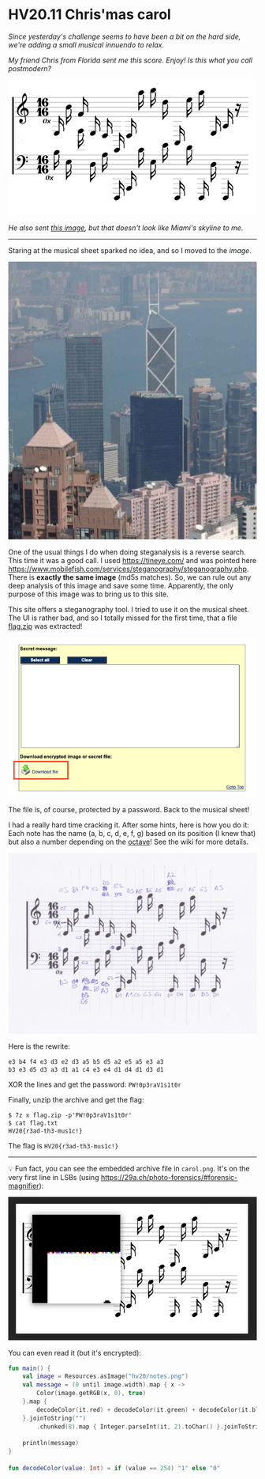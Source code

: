 # HV20.11 Chris'mas carol

_Since yesterday's challenge seems to have been a bit on the hard side, we're adding a small musical innuendo to relax._

_My friend Chris from Florida sent me this score. Enjoy! Is this what you call postmodern?_

![](carol.png)

_He also sent [this image](miami.png), but that doesn't look like Miami's skyline to me._

---

Staring at the musical sheet sparked no idea, and so I moved to the _image_.

![](miami.png)

One of the usual things I do when doing steganalysis is a reverse search. This time it was a good call.
I used https://tineye.com/ and was pointed here https://www.mobilefish.com/services/steganography/steganography.php.
There is **exactly the same image** (md5s matches). So, we can rule out any deep analysis of this image
and save some time. Apparently, the only purpose of this image was to bring us to this site. 

This site offers a steganography tool. I tried to use it on the musical sheet. The UI is rather bad, and so
I totally missed for the first time, that a file [flag.zip](flag.zip) was extracted!

![](mobilefish.png)

The file is, of course, protected by a password. Back to the musical sheet!

I had a really hard time cracking it. After some hints, here is how you do it:
Each note has the name (a, b, c, d, e, f, g) based on its position (I knew that) but also a number
depending on the [octave](https://en.wikipedia.org/wiki/Octave)! See the wiki for more details.

![](carol-solved.jpeg)

Here is the rewrite:
```
e3 b4 f4 e3 d3 e2 d3 a5 b5 d5 a2 e5 a5 e3 a3
b3 e3 d5 d3 a3 d1 a1 c4 e3 e4 d1 d4 d1 d3 d1
```

XOR the lines and get the password: `PW!0p3raV1s1t0r`

Finally, unzip the archive and get the flag:
```
$ 7z x flag.zip -p'PW!0p3raV1s1t0r'
$ cat flag.txt 
HV20{r3ad-th3-mus1c!}
```

The flag is `HV20{r3ad-th3-mus1c!}`

---

💡 Fun fact, you can see the embedded archive file in `carol.png`.
It's on the very first line in LSBs
(using https://29a.ch/photo-forensics/#forensic-magnifier):

![](carol-detail.png)

You can even read it (but it's encrypted):
```kotlin
fun main() {
    val image = Resources.asImage("hv20/notes.png")
    val message = (0 until image.width).map { x ->
        Color(image.getRGB(x, 0), true)
    }.map {
        decodeColor(it.red) + decodeColor(it.green) + decodeColor(it.blue)
    }.joinToString("")
        .chunked(8).map { Integer.parseInt(it, 2).toChar() }.joinToString("")

    println(message)
}

fun decodeColor(value: Int) = if (value == 254) "1" else "0"
```
